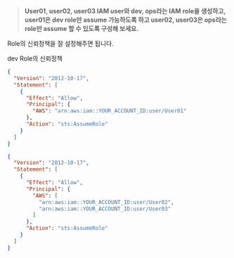> **User01, user02, user03 IAM user와 dev, ops라는 IAM role을 생성하고, user01은 dev role만 assume 가능하도록 하고 user02, user03은 ops라는 role만 assume 할 수 있도록 구성해 보세요.**

Role의 신뢰정책을 잘 설정해주면 됩니다.

dev Role의 신뢰정책
```json
{
  "Version": "2012-10-17",
  "Statement": [
    {
      "Effect": "Allow",
      "Principal": {
        "AWS": "arn:aws:iam::YOUR_ACCOUNT_ID:user/User01"
      },
      "Action": "sts:AssumeRole"
    }
  ]
}
```

```json
{
  "Version": "2012-10-17",
  "Statement": [
    {
      "Effect": "Allow",
      "Principal": {
        "AWS": [
          "arn:aws:iam::YOUR_ACCOUNT_ID:user/User02",
          "arn:aws:iam::YOUR_ACCOUNT_ID:user/User03"
        ]
      },
      "Action": "sts:AssumeRole"
    }
  ]
}
```